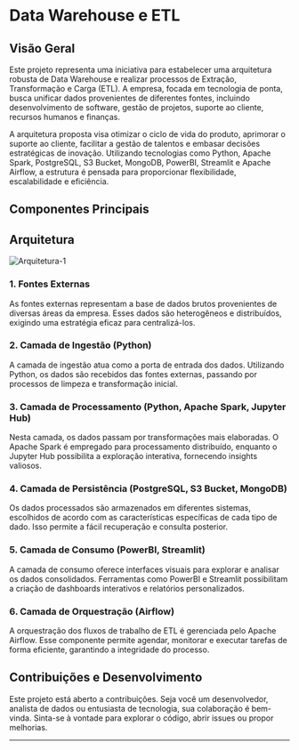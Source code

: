 # Data Warehouse e ETL 

## Visão Geral

Este projeto representa uma iniciativa para estabelecer uma arquitetura robusta de Data Warehouse e realizar processos de Extração, Transformação e Carga (ETL). A empresa, focada em tecnologia de ponta, busca unificar dados provenientes de diferentes fontes, incluindo desenvolvimento de software, gestão de projetos, suporte ao cliente, recursos humanos e finanças.

A arquitetura proposta visa otimizar o ciclo de vida do produto, aprimorar o suporte ao cliente, facilitar a gestão de talentos e embasar decisões estratégicas de inovação. Utilizando tecnologias como Python, Apache Spark, PostgreSQL, S3 Bucket, MongoDB, PowerBI, Streamlit e Apache Airflow, a estrutura é pensada para proporcionar flexibilidade, escalabilidade e eficiência.

## Componentes Principais

## Arquitetura
![Arquitetura-1](https://github.com/FilipeSCampos/DataWareHouse/assets/113521439/8bb918ab-e6b8-462d-833b-0708eecf1a46)


### 1. Fontes Externas

As fontes externas representam a base de dados brutos provenientes de diversas áreas da empresa. Esses dados são heterogêneos e distribuídos, exigindo uma estratégia eficaz para centralizá-los.

### 2. Camada de Ingestão (Python)

A camada de ingestão atua como a porta de entrada dos dados. Utilizando Python, os dados são recebidos das fontes externas, passando por processos de limpeza e transformação inicial.

### 3. Camada de Processamento (Python, Apache Spark, Jupyter Hub)

Nesta camada, os dados passam por transformações mais elaboradas. O Apache Spark é empregado para processamento distribuído, enquanto o Jupyter Hub possibilita a exploração interativa, fornecendo insights valiosos.

### 4. Camada de Persistência (PostgreSQL, S3 Bucket, MongoDB)

Os dados processados são armazenados em diferentes sistemas, escolhidos de acordo com as características específicas de cada tipo de dado. Isso permite a fácil recuperação e consulta posterior.

### 5. Camada de Consumo (PowerBI, Streamlit)

A camada de consumo oferece interfaces visuais para explorar e analisar os dados consolidados. Ferramentas como PowerBI e Streamlit possibilitam a criação de dashboards interativos e relatórios personalizados.

### 6. Camada de Orquestração (Airflow)

A orquestração dos fluxos de trabalho de ETL é gerenciada pelo Apache Airflow. Esse componente permite agendar, monitorar e executar tarefas de forma eficiente, garantindo a integridade do processo.

## Contribuições e Desenvolvimento

Este projeto está aberto a contribuições. Seja você um desenvolvedor, analista de dados ou entusiasta de tecnologia, sua colaboração é bem-vinda. Sinta-se à vontade para explorar o código, abrir issues ou propor melhorias.


---
